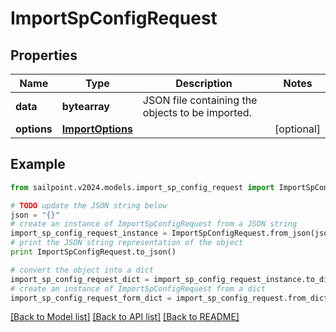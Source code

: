 # ImportSpConfigRequest


## Properties

Name | Type | Description | Notes
------------ | ------------- | ------------- | -------------
**data** | **bytearray** | JSON file containing the objects to be imported. | 
**options** | [**ImportOptions**](ImportOptions.md) |  | [optional] 

## Example

```python
from sailpoint.v2024.models.import_sp_config_request import ImportSpConfigRequest

# TODO update the JSON string below
json = "{}"
# create an instance of ImportSpConfigRequest from a JSON string
import_sp_config_request_instance = ImportSpConfigRequest.from_json(json)
# print the JSON string representation of the object
print ImportSpConfigRequest.to_json()

# convert the object into a dict
import_sp_config_request_dict = import_sp_config_request_instance.to_dict()
# create an instance of ImportSpConfigRequest from a dict
import_sp_config_request_form_dict = import_sp_config_request.from_dict(import_sp_config_request_dict)
```
[[Back to Model list]](../README.md#documentation-for-models) [[Back to API list]](../README.md#documentation-for-api-endpoints) [[Back to README]](../README.md)


